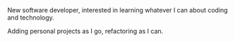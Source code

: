 New software developer, interested in learning whatever I can about coding and technology.

Adding personal projects as I go, refactoring as I can.
